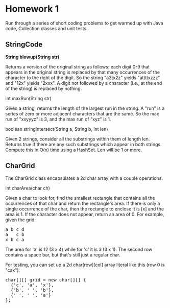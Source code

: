 Homework 1
========== 

Run through a series of short coding problems to get warmed up with Java code, Collection classes and unit tests.

StringCode
---------- 

**String blowup(String str)**

Returns a version of the original string as follows: each digit 0-9 that appears in the original string is replaced by that many occurrences of the character to the right of the digit. So the string "a3tx2z" yields "attttxzzz" and "12x" yields "2xxx". A digit not followed by a character (i.e., at the end of the string) is replaced by nothing.

int maxRun(String str)

Given a string, returns the length of the largest run in the string. A "run" is a series of zero or more adjacent characters that are the same. So the max run of "xxyyyz" is 3, and the max run of "xyz" is 1.

boolean stringIntersect(String a, String b, int len)

Given 2 strings, consider all the substrings within them of length len. Returns true if there are any such substrings which appear in both strings. Compute this in O(n) time using a HashSet. Len will be 1 or more.

CharGrid
-------- 

The CharGrid class encapsulates a 2d char array with a couple operations.

int charArea(char ch)

Given a char to look for, find the smallest rectangle that contains all the occurrences of that char and return the rectangle's area. If there is only a single occurrence of the char, then the rectangle to enclose it is [x] and the area is 1. If the character does not appear, return an area of 0. For example, given the grid:

<pre>
a b c d
a   c b
x b c a
</pre>

The area for 'a' is 12 (3 x 4) while for 'c' it is 3 (3 x 1). The second row contains a space bar, but that's still just a regular char.

For testing, you can set up a 2d char[row][col] array literal like this (row 0 is "cax"):

<pre>
char[][] grid = new char[][] {
  {'c', 'a', 'x'},
  {'b', ' ', 'b'},
  {' ', ' ', 'a'}
};
</pre>